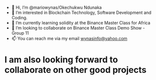 - 👋 Hi, I’m @mariowynas/Okechukwu Ndunaka
- 👀 I’m interested in Blockchain Technology, Software Development and Coding.
- 🌱 I’m currently learning solidity at the Binance Master Class for Africa
- 💞️ I’m looking to collaborate on Binance Master Class Demo Show - Group 11
- 📫 You can reach me via my email wynasinfo@yahoo.com

# I am also looking forward to collaborate on other good projects
